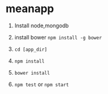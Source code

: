 # meanapp

1. Install node,mongodb

2. install bower
`npm install -g bower`

3. `cd [app_dir]`

4. `npm install`

5. `bower install`

6. `npm test` or `npm start`
